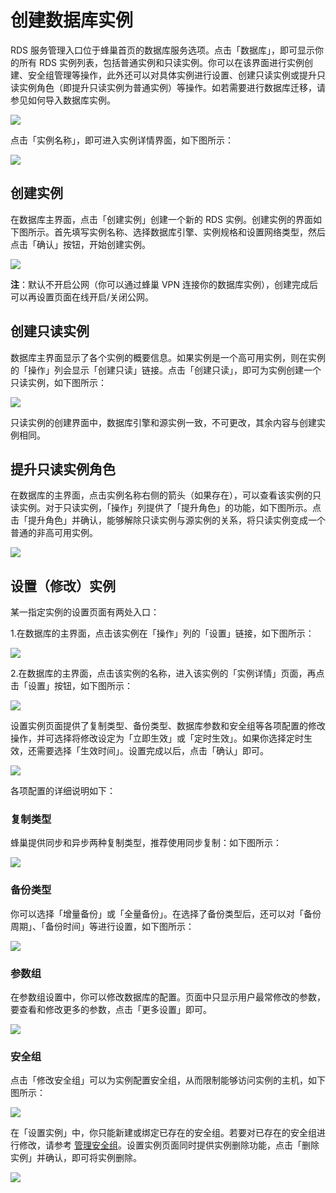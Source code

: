 # 创建数据库实例

RDS 服务管理入口位于蜂巢首页的数据库服务选项。点击「数据库」，即可显示你的所有 RDS 实例列表，包括普通实例和只读实例。你可以在该界面进行实例创建、安全组管理等操作，此外还可以对具体实例进行设置、创建只读实例或提升只读实例角色（即提升只读实例为普通实例）等操作。如若需要进行数据库迁移，请参见如何导入数据库实例。

![](../image/数据库页面.png)

点击「实例名称」，即可进入实例详情界面，如下图所示：

![](../image/RDS-详情-全.png)


## 创建实例
在数据库主界面，点击「创建实例」创建一个新的 RDS 实例。创建实例的界面如下图所示。首先填写实例名称、选择数据库引擎、实例规格和设置网络类型，然后点击「确认」按钮，开始创建实例。

![](../image/RDS-创建-全.png)

**注**：默认不开启公网（你可以通过蜂巢 VPN 连接你的数据库实例），创建完成后可以再设置页面在线开启/关闭公网。

## 创建只读实例

数据库主界面显示了各个实例的概要信息。如果实例是一个高可用实例，则在实例的「操作」列会显示「创建只读」链接。点击「创建只读」，即可为实例创建一个只读实例，如下图所示：

![](../image/RDS-创建-只读1.png)

只读实例的创建界面中，数据库引擎和源实例一致，不可更改，其余内容与创建实例相同。

## 提升只读实例角色

在数据库的主界面，点击实例名称右侧的箭头（如果存在），可以查看该实例的只读实例。对于只读实例，「操作」列提供了「提升角色」的功能，如下图所示。点击「提升角色」并确认，能够解除只读实例与源实例的关系，将只读实例变成一个普通的非高可用实例。

![](../image/RDS-只读-提升.png)

## 设置（修改）实例

某一指定实例的设置页面有两处入口：

1.在数据库的主界面，点击该实例在「操作」列的「设置」链接，如下图所示： 

![](../image/RDS-设置.png)

2.在数据库的主界面，点击该实例的名称，进入该实例的「实例详情」页面，再点击「设置」按钮，如下图所示： 

![](../image/RDS-修改-入口2.png)


设置实例页面提供了复制类型、备份类型、数据库参数和安全组等各项配置的修改操作，并可选择将修改设定为「立即生效」或「定时生效」。如果你选择定时生效，还需要选择「生效时间」。设置完成以后，点击「确认」即可。 

![](../image/RDS-修改-定时.png)

各项配置的详细说明如下：

### 复制类型

蜂巢提供同步和异步两种复制类型，推荐使用同步复制：如下图所示：

![](../image/RDS-只读-提升.png)

### 备份类型

你可以选择「增量备份」或「全量备份」。在选择了备份类型后，还可以对「备份周期」、「备份时间」等进行设置，如下图所示：

![](../image/RDS-修改-备份.png)

### 参数组

在参数组设置中，你可以修改数据库的配置。页面中只显示用户最常修改的参数，要查看和修改更多的参数，点击「更多设置」即可。

![](../image/RDS-修改-参数.png)

### 安全组

点击「修改安全组」可以为实例配置安全组，从而限制能够访问实例的主机，如下图所示：

![](../image/RDS-修改-安全组-入口.png)

在「设置实例」中，你只能新建或绑定已存在的安全组。若要对已存在的安全组进行修改，请参考 [管理安全组](../安全组管理.md)。设置实例页面同时提供实例删除功能，点击「删除实例」并确认，即可将实例删除。

![](../image/RDS-修改-安全组.png)